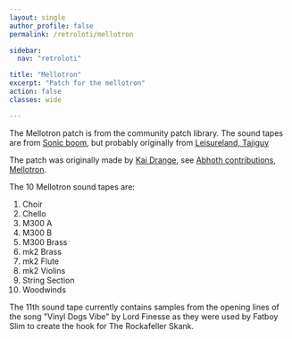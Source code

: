 ```yaml
---
layout: single
author_profile: false
permalink: /retroloti/mellotron

sidebar:
  nav: "retroloti"

title: "Mellotron"
excerpt: "Patch for the mellotron"
action: false
classes: wide

---
```

The Mellotron patch is from the community patch library. The sound tapes are from [Sonic boom](https://sonicbloom.net/en/tag/sonic-bloom-live-pack/), but probably originally from [Leisureland, Tajiguy](http://www.leisureland.us/mellotron.htm)

The patch was originally made by [Kai Drange](http://community.axoloti.com/u/Abhoth), see [Abhoth contributions, Mellotron](http://community.axoloti.com/t/abhoth-contributions/4004/3?u=abhoth).

The 10 Mellotron sound tapes are:
1. Choir
2. Chello
3. M300 A
4. M300 B
5. M300 Brass
6. mk2 Brass
7. mk2 Flute
8. mk2 Violins
9. String Section
10. Woodwinds

The 11th sound tape currently contains samples from the opening lines of the song "Vinyl Dogs Vibe" by Lord Finesse as they were used by Fatboy Slim to create the hook for The Rockafeller Skank.
